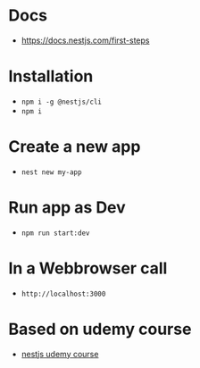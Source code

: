 # Docs
- https://docs.nestjs.com/first-steps

# Installation
- `npm i -g @nestjs/cli`
- `npm i`

# Create a new app
- `nest new my-app`

# Run app as Dev
- `npm run start:dev`

# In a Webbrowser call
- `http://localhost:3000`

# Based on udemy course
- [nestjs udemy course](https://www.udemy.com/share/105Z2g3@Hye7HN8NhIcXSdpK_lx4GTgItV78v2AGmHqNUJu8Urq_uoYt9qy8qv0piY7lcEDGCg==/)
